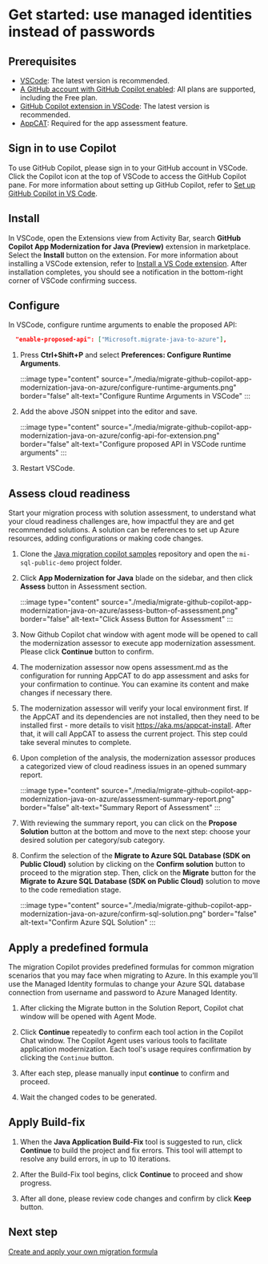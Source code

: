 # Get started: use managed identities instead of passwords

## Prerequisites

- [VSCode](https://code.visualstudio.com/): The latest version is recommended.
- [A GitHub account with GitHub Copilot enabled](https://github.com/features/copilot): All plans are supported, including the Free plan.
- [GitHub Copilot extension in VSCode](https://code.visualstudio.com/docs/copilot/overview): The latest version is recommended.
- [AppCAT](https://aka.ms/appcat-install): Required for the app assessment feature.

## Sign in to use Copilot

To use GitHub Copilot, please sign in to your GitHub account in VSCode. Click the Copilot icon at the top of VSCode to access the GitHub Copilot pane. For more information about setting up GitHub Copilot, refer to [Set up GitHub Copilot in VS Code](https://code.visualstudio.com/docs/copilot/setup).

## Install

In VSCode, open the Extensions view from Activity Bar, search **GitHub Copilot App Modernization for Java (Preview)** extension in marketplace. Select the **Install** button on the extension. For more information about installing a VSCode extension, refer to [Install a VS Code extension](https://code.visualstudio.com/docs/getstarted/extensions#_install-a-vs-code-extension). After installation completes, you should see a notification in the bottom-right corner of VSCode confirming success.

## Configure

In VSCode, configure runtime arguments to enable the proposed API:

```json
  "enable-proposed-api": ["Microsoft.migrate-java-to-azure"],
```

1. Press **Ctrl+Shift+P** and select **Preferences: Configure Runtime Arguments**.

   :::image type="content" source="./media/migrate-github-copilot-app-modernization-java-on-azure/configure-runtime-arguments.png" border="false" alt-text="Configure Runtime Arguments in VSCode" :::

1. Add the above JSON snippet into the editor and save.

   :::image type="content" source="./media/migrate-github-copilot-app-modernization-java-on-azure/config-api-for-extension.png" border="false" alt-text="Configure proposed API in VSCode runtime arguments" :::

1. Restart VSCode.

## Assess cloud readiness

Start your migration process with solution assessment, to understand what your cloud readiness challenges are, how impactful they are and get recommended solutions. A solution can be references to set up Azure resources, adding configurations or making code changes.

1. Clone the [Java migration copilot samples](https://github.com/Azure-Samples/java-migration-copilot-samples) repository and open the `mi-sql-public-demo` project folder.

1. Click **App Modernization for Java** blade on the sidebar, and then click **Assess** button in Assessment section.

   :::image type="content" source="./media/migrate-github-copilot-app-modernization-java-on-azure/assess-button-of-assessment.png" border="false" alt-text="Click Assess Button for Assessment" :::

1. Now Github Copilot chat window with agent mode will be opened to call the modernization assessor to execute app modernization assessment. Please click **Continue** button to confirm.

1. The modernization assessor now opens assessment.md as the configuration for running AppCAT to do app assessment and asks for your confirmation to continue. You can examine its content and make changes if necessary there.

1. The modernization assessor will verify your local environment first. If the AppCAT and its dependencies are not installed, then they need to be installed first - more details to visit https://aka.ms/appcat-install. After that, it will call AppCAT to assess the current project. This step could take several minutes to complete.

1. Upon completion of the analysis, the modernization assessor produces a categorized view of cloud readiness issues in an opened summary report.

   :::image type="content" source="./media/migrate-github-copilot-app-modernization-java-on-azure/assessment-summary-report.png" border="false" alt-text="Summary Report of Assessment" :::

1. With reviewing the summary report, you can click on the **Propose Solution** button at the bottom and move to the next step: choose your desired solution per category/sub category.

1. Confirm the selection of the **Migrate to Azure SQL Database (SDK on Public Cloud)** solution by clicking on the **Confirm solution** button to proceed to the migration step. Then, click on the **Migrate** button for the **Migrate to Azure SQL Database (SDK on Public Cloud)** solution to move to the code remediation stage.

   :::image type="content" source="./media/migrate-github-copilot-app-modernization-java-on-azure/confirm-sql-solution.png" border="false" alt-text="Confirm Azure SQL Solution" :::

## Apply a predefined formula

The migration Copilot provides predefined formulas for common migration scenarios that you may face when migrating to Azure. In this example you'll use the Managed Identity formulas to change your Azure SQL database connection from username and password to Azure Managed Identity.

1. After clicking the Migrate button in the Solution Report, Copilot chat window will be opened with Agent Mode.

1. Click **Continue** repeatedly to confirm each tool action in the Copilot Chat window. The Copilot Agent uses various tools to facilitate application modernization. Each tool's usage requires confirmation by clicking the `Continue` button.

1. After each step, please manually input **continue** to confirm and proceed.

1. Wait the changed codes to be generated.

## Apply Build-fix

1. When the **Java Application Build-Fix** tool is suggested to run, click **Continue** to build the project and fix errors. This tool will attempt to resolve any build errors, in up to 10 iterations.

1. After the Build-Fix tool begins, click **Continue** to proceed and show progress.

1. After all done, please review code changes and confirm by click **Keep** button.

## Next step

[Create and apply your own migration formula](migrate-github-copilot-app-modernization-java-on-azure-get-started-create-and-apply-your-own-formula)
